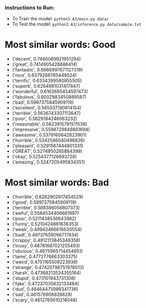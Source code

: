 
### Instructions to Run: 
- To Train the model: `python3 A3/main.py data/` 
- To Test the model: `python3 A3/inference.py data/sample.txt`

# Most similar words: Good

- ('decent', 0.7460089921951294)
- ('great', 0.7414905428886414)
- ('fantastic', 0.6666997671127319)
- ('nice', 0.6379268765449524)
- ('terrific', 0.6334399580955505)
- ('superb', 0.6264981031417847)
- ('wonderful', 0.6163695454597473)
- ('fabulous', 0.6002983450889587)
- ('bad', 0.5997375845909119)
- ('excellent', 0.565037190914154)
- ('terrible', 0.5636743307113647)
- ('poor', 0.5629184246063232)
- ('reasonable', 0.5623915791511536)
- ('impressive', 0.5598729848861694)
- ('awesome', 0.5379160642623901)
- ('horrible', 0.5342586040496826)
- ('pleasant', 0.5291567444801331)
- ('GREAT', 0.5274950265884399)
- ('okay', 0.5254377126693726)
- ('amazing', 0.5247205495834351)

# Most similar words: Bad

- ('horrible', 0.6262902617454529)
- ('good', 0.5997375845909119)
- ('terrible', 0.588386058807373)
- ('awful', 0.5584534406661987)
- ('poor', 0.5211438536643982)
- ('funny', 0.5210424661636353)
- ('weak', 0.49942466616630554)
- ('badI', 0.49737659096717834)
- ('crappy', 0.4912113845348358)
- ('lousy', 0.48781687021255493)
- ('obvious', 0.4875965714454651)
- ('lame', 0.4772776663303375)
- ('weird', 0.4751165509223938)
- ('strange', 0.47420796751976013)
- ('harsh', 0.47368213534355164)
- ('stupid', 0.473101943731308)
- ('fake', 0.47237035632133484)
- ('dud', 0.46464475989341736)
- ('sad', 0.461576908826828)
- ('scary', 0.4612765610218048)
